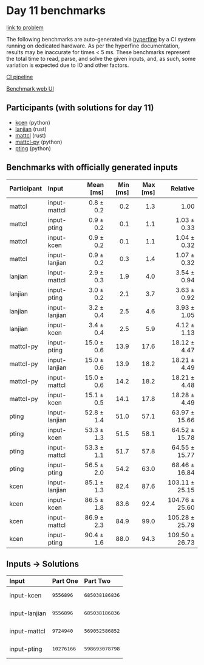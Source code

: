 # Day 11 benchmarks

[link to problem](https://adventofcode.com/2023/day/11)

The following benchmarks are auto-generated via
[hyperfine](https://github.com/sharkdp/hyperfine) by a CI system running on
dedicated hardware. As per the hyperfine documentation, results may be
inaccurate for times < 5 ms. These benchmarks represent the total time to read,
parse, and solve the given inputs, and, as such, some variation is expected due
to IO and other factors.

[CI pipeline](http://ci.papercode.net:8080/teams/main/pipelines/aoc2023)

[Benchmark web UI](https://aoc.ancalagon.black)


## Participants (with solutions for day 11)

- [kcen](https://github.com/kcen/aoc2023) (python)
- [lanjian](https://github.com/lanjian/aoc-2023) (rust)
- [mattcl](https://github.com/mattcl/aoc2023) (rust)
- [mattcl-py](https://github.com/mattcl/aoc2023-py) (python)
- [pting](https://github.com/pting/aoc2023) (python)


## Benchmarks with officially generated inputs

| Participant | Input | Mean [ms] | Min [ms] | Max [ms] | Relative |
|:---|:---|---:|---:|---:|---:|
| mattcl | input-mattcl | 0.8 ± 0.2 | 0.2 | 1.3 | 1.00 |
| mattcl | input-pting | 0.9 ± 0.2 | 0.1 | 1.1 | 1.03 ± 0.33 |
| mattcl | input-kcen | 0.9 ± 0.2 | 0.1 | 1.1 | 1.04 ± 0.32 |
| mattcl | input-lanjian | 0.9 ± 0.2 | 0.3 | 1.4 | 1.07 ± 0.32 |
| lanjian | input-mattcl | 2.9 ± 0.3 | 1.9 | 4.0 | 3.54 ± 0.94 |
| lanjian | input-pting | 3.0 ± 0.2 | 2.1 | 3.7 | 3.63 ± 0.92 |
| lanjian | input-lanjian | 3.2 ± 0.4 | 2.5 | 4.6 | 3.93 ± 1.05 |
| lanjian | input-kcen | 3.4 ± 0.4 | 2.5 | 5.9 | 4.12 ± 1.13 |
| mattcl-py | input-pting | 15.0 ± 0.6 | 13.9 | 17.6 | 18.12 ± 4.47 |
| mattcl-py | input-lanjian | 15.0 ± 0.6 | 13.9 | 18.2 | 18.21 ± 4.49 |
| mattcl-py | input-mattcl | 15.0 ± 0.6 | 14.2 | 18.2 | 18.21 ± 4.48 |
| mattcl-py | input-kcen | 15.1 ± 0.5 | 14.1 | 17.8 | 18.28 ± 4.49 |
| pting | input-lanjian | 52.8 ± 1.4 | 51.0 | 57.1 | 63.97 ± 15.66 |
| pting | input-kcen | 53.3 ± 1.3 | 51.5 | 58.1 | 64.52 ± 15.78 |
| pting | input-mattcl | 53.3 ± 1.1 | 51.7 | 57.8 | 64.55 ± 15.77 |
| pting | input-pting | 56.5 ± 2.0 | 54.2 | 63.0 | 68.46 ± 16.84 |
| kcen | input-lanjian | 85.1 ± 1.3 | 82.4 | 87.6 | 103.11 ± 25.15 |
| kcen | input-kcen | 86.5 ± 1.8 | 83.6 | 92.4 | 104.76 ± 25.60 |
| kcen | input-mattcl | 86.9 ± 2.3 | 84.9 | 99.0 | 105.28 ± 25.79 |
| kcen | input-pting | 90.4 ± 1.6 | 88.0 | 94.3 | 109.50 ± 26.73 |


## Inputs -> Solutions

| Input | Part One | Part Two |
|:---|:---|:---|
|input-kcen|<pre>9556896</pre>|<pre>685038186836</pre>|
|input-lanjian|<pre>9556896</pre>|<pre>685038186836</pre>|
|input-mattcl|<pre>9724940</pre>|<pre>569052586852</pre>|
|input-pting|<pre>10276166</pre>|<pre>598693078798</pre>|